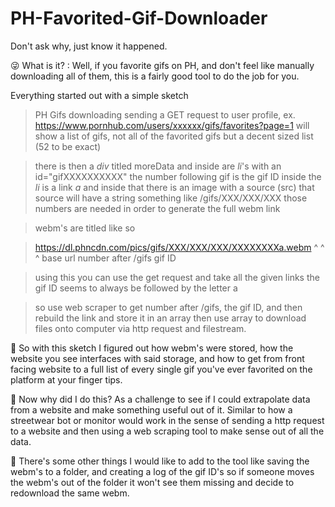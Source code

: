 # PH-Favorited-Gif-Downloader
Don't ask why, just know it happened.

😜 What is it? : Well, if you favorite gifs on PH, and don't feel like manually downloading all of them, this is a fairly good tool to do the job for you.

Everything started out with a simple sketch

> PH Gifs downloading 
> sending a GET request to user profile, ex. https://www.pornhub.com/users/xxxxxx/gifs/favorites?page=1
> will show a list of gifs, not all of the favorited gifs but a decent sized list (52 to be exact)

> there is then a *div* titled moreData and inside are *li*'s with an id="gifXXXXXXXXXX" the number following gif is the gif ID
> inside the *li* is a link *a* and inside that there is an image with a source (src) that source will have a string something like /gifs/XXX/XXX/XXX those numbers are needed in order to generate the full webm link

> webm's are titled like so

> https://dl.phncdn.com/pics/gifs/XXX/XXX/XXX/XXXXXXXXa.webm
> ^                ^        ^
> base url        number after /gifs    gif ID

> using this you can use the get request and take all the given links 
> the gif ID seems to always be followed by the letter a 

> so use web scraper to get number after /gifs, the gif ID, and then rebuild the link and store it in an array
> then use array to download files onto computer via http request and filestream.

📄 So with this sketch I figured out how webm's were stored, how the website you see interfaces with said storage, and how to get from front facing website to a full list of every single gif you've ever favorited on the platform at your finger tips.

📄 Now why did I do this? As a challenge to see if I could extrapolate data from a website and make something useful out of it. Similar to how a streetwear bot or monitor would work in the sense of sending a http request to a website
and then using a web scraping tool to make sense out of all the data.

📄 There's some other things I would like to add to the tool like saving the webm's to a folder, and creating a log of the gif ID's so if someone moves the webm's out of the folder it won't see them missing and decide to redownload the same webm.
